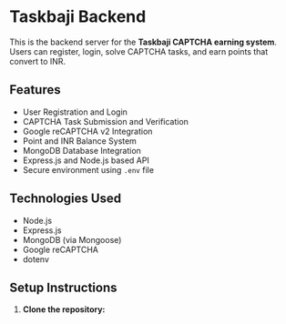 # Taskbaji Backend

This is the backend server for the **Taskbaji CAPTCHA earning system**. Users can register, login, solve CAPTCHA tasks, and earn points that convert to INR.

## Features

- User Registration and Login
- CAPTCHA Task Submission and Verification
- Google reCAPTCHA v2 Integration
- Point and INR Balance System
- MongoDB Database Integration
- Express.js and Node.js based API
- Secure environment using `.env` file

## Technologies Used

- Node.js
- Express.js
- MongoDB (via Mongoose)
- Google reCAPTCHA
- dotenv

## Setup Instructions

1. **Clone the repository:**
